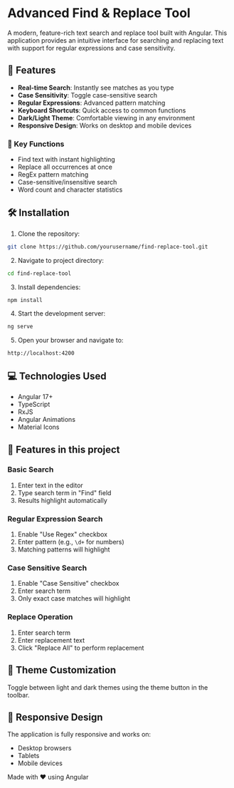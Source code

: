 # Advanced Find & Replace Tool

A modern, feature-rich text search and replace tool built with Angular. This application provides an intuitive interface for searching and replacing text with support for regular expressions and case sensitivity.

## 🚀 Features

- **Real-time Search**: Instantly see matches as you type
- **Case Sensitivity**: Toggle case-sensitive search
- **Regular Expressions**: Advanced pattern matching
- **Keyboard Shortcuts**: Quick access to common functions
- **Dark/Light Theme**: Comfortable viewing in any environment
- **Responsive Design**: Works on desktop and mobile devices

### 🎯 Key Functions
- Find text with instant highlighting
- Replace all occurrences at once
- RegEx pattern matching
- Case-sensitive/insensitive search
- Word count and character statistics


## 🛠️ Installation

1. Clone the repository:
```bash
git clone https://github.com/yourusername/find-replace-tool.git
```

2. Navigate to project directory:
```bash
cd find-replace-tool
```

3. Install dependencies:
```bash
npm install
```

4. Start the development server:
```bash
ng serve
```

5. Open your browser and navigate to:
```
http://localhost:4200
```

## 💻 Technologies Used

- Angular 17+
- TypeScript
- RxJS
- Angular Animations
- Material Icons



## 📝 Features in this project

### Basic Search
1. Enter text in the editor
2. Type search term in "Find" field
3. Results highlight automatically

### Regular Expression Search
1. Enable "Use Regex" checkbox
2. Enter pattern (e.g., `\d+` for numbers)
3. Matching patterns will highlight

### Case Sensitive Search
1. Enable "Case Sensitive" checkbox
2. Enter search term
3. Only exact case matches will highlight

### Replace Operation
1. Enter search term
2. Enter replacement text
3. Click "Replace All" to perform replacement

## 🎨 Theme Customization

Toggle between light and dark themes using the theme button in the toolbar.

## 📱 Responsive Design

The application is fully responsive and works on:
- Desktop browsers
- Tablets
- Mobile devices


Made with ❤️ using Angular
